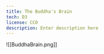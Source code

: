 ```yaml
---
title: The Buddha's Brain
tech: D3
license: CC0
description: Enter description here
---
```

![[BuddhaBrain.png]]
